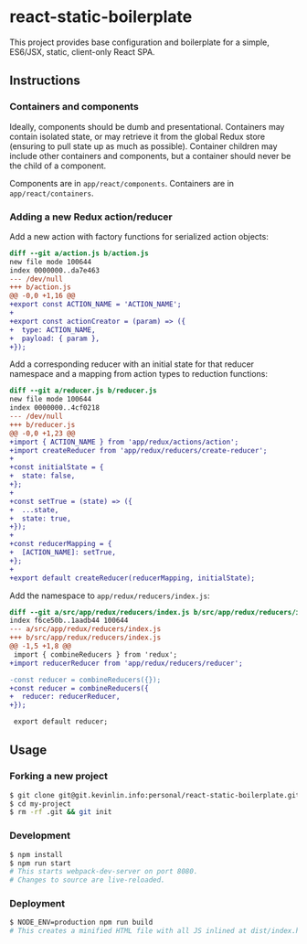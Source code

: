 # react-static-boilerplate

This project provides base configuration and boilerplate for a simple, ES6/JSX, static, client-only React SPA.

## Instructions

### Containers and components

Ideally, components should be dumb and presentational. Containers may contain isolated state, or may retrieve it from the global Redux store (ensuring to pull state up as much as possible). Container children may include other containers and components, but a container should never be the child of a component.

Components are in `app/react/components`. Containers are in `app/react/containers`.

### Adding a new Redux action/reducer

Add a new action with factory functions for serialized action objects:

```diff
diff --git a/action.js b/action.js
new file mode 100644
index 0000000..da7e463
--- /dev/null
+++ b/action.js
@@ -0,0 +1,16 @@
+export const ACTION_NAME = 'ACTION_NAME';
+
+export const actionCreator = (param) => ({
+  type: ACTION_NAME,
+  payload: { param },
+});
```

Add a corresponding reducer with an initial state for that reducer namespace and a mapping from action types to reduction functions:

```diff
diff --git a/reducer.js b/reducer.js
new file mode 100644
index 0000000..4cf0218
--- /dev/null
+++ b/reducer.js
@@ -0,0 +1,23 @@
+import { ACTION_NAME } from 'app/redux/actions/action';
+import createReducer from 'app/redux/reducers/create-reducer';
+
+const initialState = {
+  state: false,
+};
+
+const setTrue = (state) => ({
+  ...state,
+  state: true,
+});
+
+const reducerMapping = {
+  [ACTION_NAME]: setTrue,
+};
+
+export default createReducer(reducerMapping, initialState);
```

Add the namespace to `app/redux/reducers/index.js`:

```diff
diff --git a/src/app/redux/reducers/index.js b/src/app/redux/reducers/index.js
index f6ce50b..1aadb44 100644
--- a/src/app/redux/reducers/index.js
+++ b/src/app/redux/reducers/index.js
@@ -1,5 +1,8 @@
 import { combineReducers } from 'redux';
+import reducerReducer from 'app/redux/reducers/reducer';

-const reducer = combineReducers({});
+const reducer = combineReducers({
+  reducer: reducerReducer,
+});

 export default reducer;
```

## Usage

### Forking a new project

```bash
$ git clone git@git.kevinlin.info:personal/react-static-boilerplate.git my-project
$ cd my-project
$ rm -rf .git && git init
```

### Development

```bash
$ npm install
$ npm run start
# This starts webpack-dev-server on port 8080.
# Changes to source are live-reloaded.
```

### Deployment

```bash
$ NODE_ENV=production npm run build
# This creates a minified HTML file with all JS inlined at dist/index.html.
```
